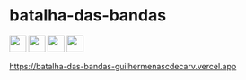# batalha-das-bandas
 <img src="https://cdn.jsdelivr.net/gh/devicons/devicon/icons/javascript/javascript-plain.svg" height="30" width="30" />
 <img src="https://cdn.jsdelivr.net/gh/devicons/devicon/icons/bootstrap/bootstrap-plain.svg" height="30" width="30" />
 <img src="https://cdn.jsdelivr.net/gh/devicons/devicon/icons/css3/css3-plain.svg" height="30" width="30" />
 <img src="https://cdn.jsdelivr.net/gh/devicons/devicon/icons/html5/html5-plain.svg" height="30" width="30" />
          
          
https://batalha-das-bandas-guilhermenascdecarv.vercel.app
